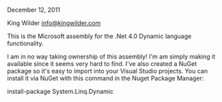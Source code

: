 December 12, 2011

King Wilder
info@kingwilder.com

This is the Microsoft assembly for the .Net 4.0 Dynamic language functionality.

I am in no way taking ownership of this assembly!  I'm am simply making it available since it seems very hard to find.  I've also created a NuGet package so it's easy to import into your Visual Studio projects.  You can install it via NuGet with this command in the Nuget Package Manager:

install-package System.Linq.Dynamic
